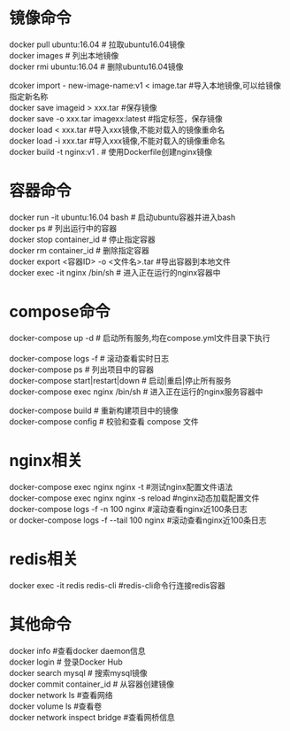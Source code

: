 # 镜像命令
docker pull ubuntu:16.04     # 拉取ubuntu16.04镜像<br>
docker images                 # 列出本地镜像<br>
docker rmi ubuntu:16.04      # 删除ubuntu16.04镜像<br>

dcoker import - new-image-name:v1 < image.tar #导入本地镜像,可以给镜像指定新名称<br>
docker save imageid > xxx.tar #保存镜像<br>
docker save -o xxx.tar imagexx:latest #指定标签，保存镜像<br>
docker load < xxx.tar #导入xxx镜像,不能对载入的镜像重命名<br>
docker load -i xxx.tar #导入xxx镜像,不能对载入的镜像重命名<br>
docker build -t nginx:v1 .     # 使用Dockerfile创建nginx镜像<br>

# 容器命令
docker run -it ubuntu:16.04 bash     # 启动ubuntu容器并进入bash<br>
docker ps                       # 列出运行中的容器<br>
docker stop container_id       # 停止指定容器<br>
docker rm container_id         # 删除指定容器<br>
docker export <容器ID> -o <文件名>.tar #导出容器到本地文件<br>
docker exec -it nginx /bin/sh  # 进入正在运行的nginx容器中 <br>

# compose命令
docker-compose up -d          # 启动所有服务,均在compose.yml文件目录下执行<br>          
docker-compose logs -f       # 滚动查看实时日志<br>
docker-compose ps            # 列出项目中的容器   <br>
docker-compose start|restart|down       # 启动|重启|停止所有服务   <br>
docker-compose exec nginx /bin/sh  # 进入正在运行的nginx服务容器中<br>

docker-compose build         # 重新构建项目中的镜像<br>
docker-compose config        # 校验和查看 compose 文件 <br>

# nginx相关
docker-compose exec nginx nginx -t #测试nginx配置文件语法<br>
docker-compose exec nginx  nginx -s reload  #nginx动态加载配置文件<br>
docker-compose logs -f -n 100 nginx #滚动查看nginx近100条日志<br>
or
docker-compose logs -f --tail 100 nginx #滚动查看nginx近100条日志<br>

# redis相关
docker exec -it redis redis-cli #redis-cli命令行连接redis容器<br>

# 其他命令 
docker info #查看docker daemon信息<br>
docker login                   # 登录Docker Hub<br>
docker search mysql            # 搜索mysql镜像<br>
docker commit container_id     # 从容器创建镜像<br>
docker network ls              #查看网络<br>
docker volume ls #查看卷<br>
docker network inspect bridge #查看网桥信息<br>


